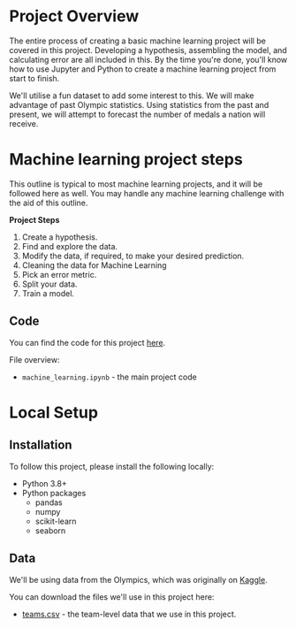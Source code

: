 # Project Overview

The entire process of creating a basic machine learning project will be covered in this project. Developing a hypothesis, assembling the model, and calculating error are all included in this. By the time you're done, you'll know how to use Jupyter and Python to create a machine learning project from start to finish.

We'll utilise a fun dataset to add some interest to this. We will make advantage of past Olympic statistics. Using statistics from the past and present, we will attempt to forecast the number of medals a nation will receive.

# Machine learning project steps

This outline is typical to most machine learning projects, and it will be followed here as well.  You may handle any machine learning challenge with the aid of this outline.


**Project Steps**

1. Create a hypothesis.
2. Find and explore the data.
3. Modify the data, if required, to make your desired prediction.
4. Cleaning the data for Machine Learning
5. Pick an error metric.
6. Split your data.
7. Train a model.

## Code

You can find the code for this project [here](https://github.com/dataquestio/project-walkthroughs/tree/master/beginner_ml).

File overview:

* `machine_learning.ipynb` - the main project code

# Local Setup

## Installation

To follow this project, please install the following locally:

* Python 3.8+
* Python packages
    * pandas
    * numpy
    * scikit-learn
    * seaborn


## Data

We'll be using data from the Olympics, which was originally on [Kaggle](https://www.kaggle.com/datasets/heesoo37/120-years-of-olympic-history-athletes-and-results).

You can download the files we'll use in this project here:

* [teams.csv](https://drive.google.com/uc?export=download&id=1L3YAlts8tijccIndVPB-mOsRpEpVawk7) - the team-level data that we use in this project.
